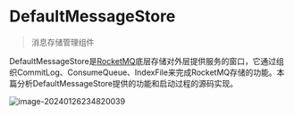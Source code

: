 # DefaultMessageStore

> 消息存储管理组件

DefaultMessageStore是[RocketMQ](https://so.csdn.net/so/search?q=RocketMQ&spm=1001.2101.3001.7020)底层存储对外层提供服务的窗口，它通过组织CommitLog、ConsumeQueue、IndexFile来完成RocketMQ存储的功能。本篇分析DefaultMessageStore提供的功能和启动过程的源码实现。



![image-20240126234820039](https://gitee.com/gq2/img_repo2/raw/master/img/image-20240126234820039.png)





